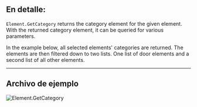 ## En detalle:
`Element.GetCategory` returns the category element for the given element. With the returned category element, it can be queried for various parameters.

In the example below, all selected elements' categories are returned. The elements are then filtered down to two lists. One list of door elements and a second list of all other elements.
___
## Archivo de ejemplo

![Element.GetCategory](./Revit.Elements.Element.GetCategory_img.jpg)
